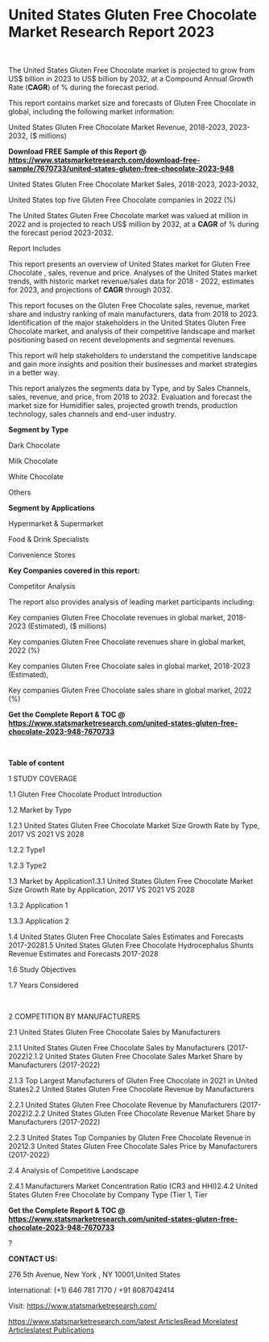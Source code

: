 <h1>United States Gluten Free Chocolate Market Research Report 2023</h1><br/><p>The United States Gluten Free Chocolate market is projected to grow from US$ billion in 2023 to US$ billion by 2032, at a Compound Annual Growth Rate (<strong>CAGR</strong>) of % during the forecast period.</p>
 
 
 
 <p>This report contains market size and forecasts of Gluten Free Chocolate in global, including the following market information:</p>
 
 
 
 <p>United States Gluten Free Chocolate Market Revenue, 2018-2023, 2023-2032, ($ millions)</p>
 
 
 
 <p><strong>Download FREE Sample of this Report @ <a href="https://www.statsmarketresearch.com/download-free-sample/7670733/united-states-gluten-free-chocolate-2023-948">https://www.statsmarketresearch.com/download-free-sample/7670733/united-states-gluten-free-chocolate-2023-948</a></strong></p>
 
 
 
 <p>United States Gluten Free Chocolate Market Sales, 2018-2023, 2023-2032,</p>
 
 
 
 <p>United States top five Gluten Free Chocolate companies in 2022 (%)</p>
 
 
 
 <p>The United States Gluten Free Chocolate market was valued at million in 2022 and is projected to reach US$ million by 2032, at a <strong>CAGR</strong> of % during the forecast period 2023-2032.</p>
 
 
 
 <p>Report Includes</p>
 
 
 
 <p>This report presents an overview of United States market for Gluten Free Chocolate , sales, revenue and price. Analyses of the United States market trends, with historic market revenue/sales data for 2018 - 2022, estimates for 2023, and projections of <strong>CAGR</strong> through 2032.</p>
 
 
 
 <p>This report focuses on the Gluten Free Chocolate sales, revenue, market share and industry ranking of main manufacturers, data from 2018 to 2023. Identification of the major stakeholders in the United States Gluten Free Chocolate market, and analysis of their competitive landscape and market positioning based on recent developments and segmental revenues.</p>
 
 
 
 <p>This report will help stakeholders to understand the competitive landscape and gain more insights and position their businesses and market strategies in a better way.</p>
 
 
 
 <p>This report analyzes the segments data by Type, and by Sales Channels, sales, revenue, and price, from 2018 to 2032. Evaluation and forecast the market size for Humidifier sales, projected growth trends, production technology, sales channels and end-user industry.</p>
 
 
 
 <p><strong>Segment by Type</strong></p>
 
 
 
 <p>Dark Chocolate</p>
 
 
 
 <p>Milk Chocolate</p>
 
 
 
 <p>White Chocolate</p>
 
 
 
 <p>Others</p>
 
 
 
 <p><strong>Segment <strong><strong>by Applications</strong></strong></strong></p>
 
 
 
 <p>Hypermarket & Supermarket</p>
 
 
 
 <p>Food & Drink Specialists</p>
 
 
 
 <p>Convenience Stores</p>
 
 
 
 <p><strong>Key Companies covered in this report:</strong></p>
 
 
 
 <p>Competitor Analysis</p>
 
 
 
 <p>The report also provides analysis of leading market participants including:</p>
 
 
 
 <p>Key companies Gluten Free Chocolate revenues in global market, 2018-2023 (Estimated), ($ millions)</p>
 
 
 
 <p>Key companies Gluten Free Chocolate revenues share in global market, 2022 (%)</p>
 
 
 
 <p>Key companies Gluten Free Chocolate sales in global market, 2018-2023 (Estimated),</p>
 
 
 
 <p>Key companies Gluten Free Chocolate sales share in global market, 2022 (%)</p>
 
 
 
 <div><b>Get the Complete Report & TOC @ <a href="https://www.statsmarketresearch.com/united-states-gluten-free-chocolate-2023-948-7670733">https://www.statsmarketresearch.com/united-states-gluten-free-chocolate-2023-948-7670733</a></b></div>
 
 
 
 <p><br />
 
 <b>Table of content</b></p>
 
 
 
 <p>1 STUDY COVERAGE<br />
 
 1.1 Gluten Free Chocolate Product Introduction<br />
 
 1.2 Market by Type<br />
 
 1.2.1 United States Gluten Free Chocolate Market Size Growth Rate by Type, 2017 VS 2021 VS 2028<br />
 
 1.2.2 Type1<br />
 
 1.2.3 Type2<br />
 
 1.3 Market by Application1.3.1 United States Gluten Free Chocolate Market Size Growth Rate by Application, 2017 VS 2021 VS 2028<br />
 
 1.3.2 Application 1<br />
 
 1.3.3 Application 2<br />
 
 1.4 United States Gluten Free Chocolate Sales Estimates and Forecasts 2017-20281.5 United States Gluten Free Chocolate Hydrocephalus Shunts Revenue Estimates and Forecasts 2017-2028<br />
 
 1.6 Study Objectives<br />
 
 1.7 Years Considered<br />
 
 <br />
 
 2 COMPETITION BY MANUFACTURERS<br />
 
 2.1 United States Gluten Free Chocolate Sales by Manufacturers<br />
 
 2.1.1 United States Gluten Free Chocolate Sales by Manufacturers (2017-2022)2.1.2 United States Gluten Free Chocolate Sales Market Share by Manufacturers (2017-2022)<br />
 
 2.1.3 Top Largest Manufacturers of Gluten Free Chocolate in 2021 in United States2.2 United States Gluten Free Chocolate Revenue by Manufacturers<br />
 
 2.2.1 United States Gluten Free Chocolate Revenue by Manufacturers (2017-2022)2.2.2 United States Gluten Free Chocolate Revenue Market Share by Manufacturers (2017-2022)<br />
 
 2.2.3 United States Top Companies by Gluten Free Chocolate Revenue in 20212.3 United States Gluten Free Chocolate Sales Price by Manufacturers (2017-2022)<br />
 
 2.4 Analysis of Competitive Landscape<br />
 
 2.4.1 Manufacturers Market Concentration Ratio (CR3 and HHI)2.4.2 United States Gluten Free Chocolate by Company Type (Tier 1, Tier</p>
 
 
 
 <div><b>Get the Complete Report & TOC @ <a href="https://www.statsmarketresearch.com/united-states-gluten-free-chocolate-2023-948-7670733">https://www.statsmarketresearch.com/united-states-gluten-free-chocolate-2023-948-7670733</a></b></div>
 
 
 
 <p>? </p>
 
 
 
 <p><b>CONTACT US:</b><br />
 
 276 5th Avenue, New York , NY 10001,United States<br />
 
 International: (+1) 646 781 7170 / +91 8087042414<br />
 
 Visit: <a href="https://www.statsmarketresearch.com/">https://www.statsmarketresearch.com/</a><br />
 
 <a href="https://gyeongbokgung.com">https://www.statsmarketresearch.com/</a><a href="https://hallyeomaritime.com">latest Articles</a><a href="https://jingwansa.com">Read More</a><a href="https://nguoiviet.jp/">latest Articles</a><a href="https://www.intelmarketresearch.com/">latest Publications</a></p>